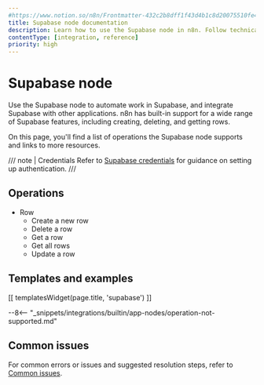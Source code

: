 ```yaml
---
#https://www.notion.so/n8n/Frontmatter-432c2b8dff1f43d4b1c8d20075510fe4
title: Supabase node documentation
description: Learn how to use the Supabase node in n8n. Follow technical documentation to integrate Supabase node into your workflows.
contentType: [integration, reference]
priority: high
---
```


# Supabase node

Use the Supabase node to automate work in Supabase, and integrate Supabase with other applications. n8n has built-in support for a wide range of Supabase features, including creating, deleting, and getting rows. 

On this page, you'll find a list of operations the Supabase node supports and links to more resources.

/// note | Credentials
Refer to [Supabase credentials](/integrations/builtin/credentials/supabase.md) for guidance on setting up authentication. 
///

## Operations

* Row
    * Create a new row
    * Delete a row
    * Get a row
    * Get all rows
    * Update a row

## Templates and examples

<!-- see https://www.notion.so/n8n/Pull-in-templates-for-the-integrations-pages-37c716837b804d30a33b47475f6e3780 -->
[[ templatesWidget(page.title, 'supabase') ]]

--8<-- "_snippets/integrations/builtin/app-nodes/operation-not-supported.md"

## Common issues

For common errors or issues and suggested resolution steps, refer to [Common issues](/integrations/builtin/app-nodes/n8n-nodes-base.supabase/common-issues.md).
